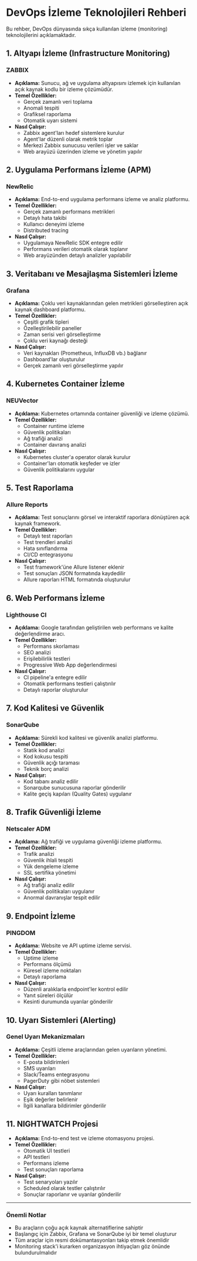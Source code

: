 # DevOps İzleme Teknolojileri Rehberi

Bu rehber, DevOps dünyasında sıkça kullanılan izleme (monitoring) teknolojilerini açıklamaktadır. 

## 1. Altyapı İzleme (Infrastructure Monitoring)

### ZABBIX
- **Açıklama:** Sunucu, ağ ve uygulama altyapısını izlemek için kullanılan açık kaynak kodlu bir izleme çözümüdür.
- **Temel Özellikler:**
  - Gerçek zamanlı veri toplama
  - Anomali tespiti
  - Grafiksel raporlama
  - Otomatik uyarı sistemi
- **Nasıl Çalışır:**
  - Zabbix agent'ları hedef sistemlere kurulur
  - Agent'lar düzenli olarak metrik toplar
  - Merkezi Zabbix sunucusu verileri işler ve saklar
  - Web arayüzü üzerinden izleme ve yönetim yapılır

## 2. Uygulama Performans İzleme (APM)

### NewRelic
- **Açıklama:** End-to-end uygulama performans izleme ve analiz platformu.
- **Temel Özellikler:**
  - Gerçek zamanlı performans metrikleri
  - Detaylı hata takibi
  - Kullanıcı deneyimi izleme
  - Distributed tracing
- **Nasıl Çalışır:**
  - Uygulamaya NewRelic SDK entegre edilir
  - Performans verileri otomatik olarak toplanır
  - Web arayüzünden detaylı analizler yapılabilir

## 3. Veritabanı ve Mesajlaşma Sistemleri İzleme

### Grafana
- **Açıklama:** Çoklu veri kaynaklarından gelen metrikleri görselleştiren açık kaynak dashboard platformu.
- **Temel Özellikler:**
  - Çeşitli grafik tipleri
  - Özelleştirilebilir paneller
  - Zaman serisi veri görselleştirme
  - Çoklu veri kaynağı desteği
- **Nasıl Çalışır:**
  - Veri kaynakları (Prometheus, InfluxDB vb.) bağlanır
  - Dashboard'lar oluşturulur
  - Gerçek zamanlı veri görselleştirme yapılır

## 4. Kubernetes Container İzleme

### NEUVector
- **Açıklama:** Kubernetes ortamında container güvenliği ve izleme çözümü.
- **Temel Özellikler:**
  - Container runtime izleme
  - Güvenlik politikaları
  - Ağ trafiği analizi
  - Container davranış analizi
- **Nasıl Çalışır:**
  - Kubernetes cluster'a operator olarak kurulur
  - Container'ları otomatik keşfeder ve izler
  - Güvenlik politikalarını uygular

## 5. Test Raporlama

### Allure Reports
- **Açıklama:** Test sonuçlarını görsel ve interaktif raporlara dönüştüren açık kaynak framework.
- **Temel Özellikler:**
  - Detaylı test raporları
  - Test trendleri analizi
  - Hata sınıflandırma
  - CI/CD entegrasyonu
- **Nasıl Çalışır:**
  - Test framework'üne Allure listener eklenir
  - Test sonuçları JSON formatında kaydedilir
  - Allure raporları HTML formatında oluşturulur

## 6. Web Performans İzleme

### Lighthouse CI
- **Açıklama:** Google tarafından geliştirilen web performans ve kalite değerlendirme aracı.
- **Temel Özellikler:**
  - Performans skorlaması
  - SEO analizi
  - Erişilebilirlik testleri
  - Progressive Web App değerlendirmesi
- **Nasıl Çalışır:**
  - CI pipeline'a entegre edilir
  - Otomatik performans testleri çalıştırılır
  - Detaylı raporlar oluşturulur

## 7. Kod Kalitesi ve Güvenlik

### SonarQube
- **Açıklama:** Sürekli kod kalitesi ve güvenlik analizi platformu.
- **Temel Özellikler:**
  - Statik kod analizi
  - Kod kokusu tespiti
  - Güvenlik açığı taraması
  - Teknik borç analizi
- **Nasıl Çalışır:**
  - Kod tabanı analiz edilir
  - Sonarqube sunucusuna raporlar gönderilir
  - Kalite geçiş kapıları (Quality Gates) uygulanır

## 8. Trafik Güvenliği İzleme

### Netscaler ADM
- **Açıklama:** Ağ trafiği ve uygulama güvenliği izleme platformu.
- **Temel Özellikler:**
  - Trafik analizi
  - Güvenlik ihlali tespiti
  - Yük dengeleme izleme
  - SSL sertifika yönetimi
- **Nasıl Çalışır:**
  - Ağ trafiği analiz edilir
  - Güvenlik politikaları uygulanır
  - Anormal davranışlar tespit edilir

## 9. Endpoint İzleme

### PINGDOM
- **Açıklama:** Website ve API uptime izleme servisi.
- **Temel Özellikler:**
  - Uptime izleme
  - Performans ölçümü
  - Küresel izleme noktaları
  - Detaylı raporlama
- **Nasıl Çalışır:**
  - Düzenli aralıklarla endpoint'ler kontrol edilir
  - Yanıt süreleri ölçülür
  - Kesinti durumunda uyarılar gönderilir

## 10. Uyarı Sistemleri (Alerting)

### Genel Uyarı Mekanizmaları
- **Açıklama:** Çeşitli izleme araçlarından gelen uyarıların yönetimi.
- **Temel Özellikler:**
  - E-posta bildirimleri
  - SMS uyarıları
  - Slack/Teams entegrasyonu
  - PagerDuty gibi nöbet sistemleri
- **Nasıl Çalışır:**
  - Uyarı kuralları tanımlanır
  - Eşik değerler belirlenir
  - İlgili kanallara bildirimler gönderilir

## 11. NIGHTWATCH Projesi
- **Açıklama:** End-to-end test ve izleme otomasyonu projesi.
- **Temel Özellikler:**
  - Otomatik UI testleri
  - API testleri
  - Performans izleme
  - Test sonuçları raporlama
- **Nasıl Çalışır:**
  - Test senaryoları yazılır
  - Scheduled olarak testler çalıştırılır
  - Sonuçlar raporlanır ve uyarılar gönderilir

---

### Önemli Notlar
- Bu araçların çoğu açık kaynak alternatiflerine sahiptir
- Başlangıç için Zabbix, Grafana ve SonarQube iyi bir temel oluşturur
- Tüm araçlar için resmi dokümantasyonları takip etmek önemlidir
- Monitoring stack'i kurarken organizasyon ihtiyaçları göz önünde bulundurulmalıdır